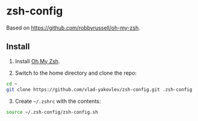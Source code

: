 # zsh-config

Based on https://github.com/robbyrussell/oh-my-zsh.

## Install

1. Install [Oh My Zsh](https://github.com/ohmyzsh/ohmyzsh).

2. Switch to the home directory and clone the repo:
```sh
cd ~
git clone https://github.com/vlad-yakovlev/zsh-config.git .zsh-config
```

3. Create `~/.zshrc` with the contents:
```sh
source ~/.zsh-config/zsh-config.sh
```
